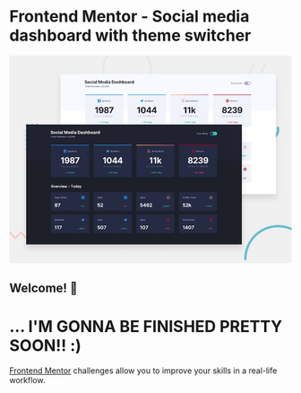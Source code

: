 # Frontend Mentor - Social media dashboard with theme switcher

![Design preview for the Social media dashboard with theme switcher coding challenge](./design/desktop-preview.jpg)

## Welcome! 👋

# ... I'M GONNA BE FINISHED PRETTY SOON!! :)



[Frontend Mentor](https://www.frontendmentor.io) challenges allow you to improve your skills in a real-life workflow.

